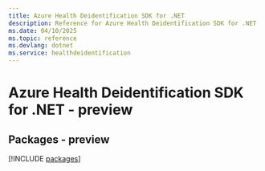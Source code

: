 ```yaml
---
title: Azure Health Deidentification SDK for .NET
description: Reference for Azure Health Deidentification SDK for .NET
ms.date: 04/10/2025
ms.topic: reference
ms.devlang: dotnet
ms.service: healthdeidentification
---
```

# Azure Health Deidentification SDK for .NET - preview
## Packages - preview
[!INCLUDE [packages](health-deidentification-index.md)]